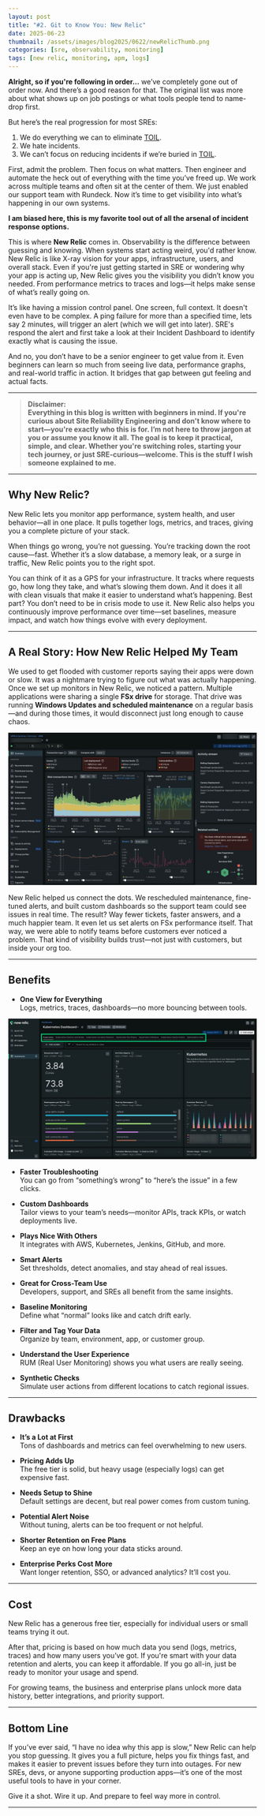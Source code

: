 ```yaml
---
layout: post
title: "#2. Git to Know You: New Relic"
date: 2025-06-23
thumbnail: /assets/images/blog2025/0622/newRelicThumb.png
categories: [sre, observability, monitoring]
tags: [new relic, monitoring, apm, logs]
---
```


**Alright, so if you're following in order...** we’ve completely gone out of order now. And there’s a good reason for that. The original list was more about what shows up on job postings or what tools people tend to name-drop first.

But here’s the real progression for most SREs:

1. We do everything we can to eliminate <a href="https://sre.google/sre-book/eliminating-toil/">TOIL</a>.
2. We hate incidents.
3. We can’t focus on reducing incidents if we’re buried in <a href="https://sre.google/sre-book/eliminating-toil/">TOIL</a>.

First, admit the problem. Then focus on what matters. Then engineer and automate the heck out of everything with the time you’ve freed up. We work across multiple teams and often sit at the center of them. We just enabled our support team with Rundeck. Now it’s time to get visibility into what’s happening in our own systems.

**I am biased here, this is my favorite tool out of all the arsenal of incident response options.**

This is where **New Relic** comes in. Observability is the difference between guessing and knowing. When systems start acting weird, you'd rather know. New Relic is like X-ray vision for your apps, infrastructure, users, and overall stack. Even if you're just getting started in SRE or wondering why your app is acting up, New Relic gives you the visibility you didn’t know you needed. From performance metrics to traces and logs—it helps make sense of what’s really going on.

It’s like having a mission control panel. One screen, full context. It doesn't even have to be complex. A ping failure for more than a specified time, lets say 2 minutes, will trigger an alert (which we will get into later). SRE's respond the alert and first take a look at their Incident Dashboard to identify exactly what is causing the issue.

And no, you don’t have to be a senior engineer to get value from it. Even beginners can learn so much from seeing live data, performance graphs, and real-world traffic in action. It bridges that gap between gut feeling and actual facts.

---

> **Disclaimer:  
> Everything in this blog is written with beginners in mind. If you're curious about Site Reliability Engineering and don't know where to start—you're exactly who this is for. I’m not here to throw jargon at you or assume you know it all. The goal is to keep it practical, simple, and clear. Whether you're switching roles, starting your tech journey, or just SRE-curious—welcome. This is the stuff I wish someone explained to me.**
>

---

## Why New Relic?

New Relic lets you monitor app performance, system health, and user behavior—all in one place. It pulls together logs, metrics, and traces, giving you a complete picture of your stack.

When things go wrong, you’re not guessing. You’re tracking down the root cause—fast. Whether it’s a slow database, a memory leak, or a surge in traffic, New Relic points you to the right spot.

You can think of it as a GPS for your infrastructure. It tracks where requests go, how long they take, and what’s slowing them down. And it does it all with clean visuals that make it easier to understand what’s happening. Best part? You don’t need to be in crisis mode to use it. New Relic also helps you continuously improve performance over time—set baselines, measure impact, and watch how things evolve with every deployment.

---

## A Real Story: How New Relic Helped My Team

We used to get flooded with customer reports saying their apps were down or slow. It was a nightmare trying to figure out what was actually happening. Once we set up monitors in New Relic, we noticed a pattern. Multiple applications were sharing a single **FSx drive** for storage. That drive was running **Windows Updates and scheduled maintenance** on a regular basis—and during those times, it would disconnect just long enough to cause chaos.

![New Relic APM Example](/assets/images/blog2025/0622/newRelicAPM.png)

New Relic helped us connect the dots. We rescheduled maintenance, fine-tuned alerts, and built custom dashboards so the support team could see issues in real time. The result? Way fewer tickets, faster answers, and a much happier team. It even let us set alerts on FSx performance itself. That way, we were able to notify teams before customers ever noticed a problem. That kind of visibility builds trust—not just with customers, but inside your org too.

---

## Benefits

- **One View for Everything**  
  Logs, metrics, traces, dashboards—no more bouncing between tools.

![New Relic Dashboard Example](/assets/images/blog2025/0622/newRelicDash.png)

- **Faster Troubleshooting**  
  You can go from “something’s wrong” to “here’s the issue” in a few clicks.

- **Custom Dashboards**  
  Tailor views to your team’s needs—monitor APIs, track KPIs, or watch deployments live.

- **Plays Nice With Others**  
  It integrates with AWS, Kubernetes, Jenkins, GitHub, and more.

- **Smart Alerts**  
  Set thresholds, detect anomalies, and stay ahead of real issues.

- **Great for Cross-Team Use**  
  Developers, support, and SREs all benefit from the same insights.

- **Baseline Monitoring**  
  Define what “normal” looks like and catch drift early.

- **Filter and Tag Your Data**  
  Organize by team, environment, app, or customer group.

- **Understand the User Experience**  
  RUM (Real User Monitoring) shows you what users are really seeing.

- **Synthetic Checks**  
  Simulate user actions from different locations to catch regional issues.

---

## Drawbacks

- **It’s a Lot at First**  
  Tons of dashboards and metrics can feel overwhelming to new users.

- **Pricing Adds Up**  
  The free tier is solid, but heavy usage (especially logs) can get expensive fast.

- **Needs Setup to Shine**  
  Default settings are decent, but real power comes from custom tuning.

- **Potential Alert Noise**  
  Without tuning, alerts can be too frequent or not helpful.

- **Shorter Retention on Free Plans**  
  Keep an eye on how long your data sticks around.

- **Enterprise Perks Cost More**  
  Want longer retention, SSO, or advanced analytics? It’ll cost you.

---

## Cost

New Relic has a generous free tier, especially for individual users or small teams trying it out.

After that, pricing is based on how much data you send (logs, metrics, traces) and how many users you’ve got. If you're smart with your data retention and alerts, you can keep it affordable. If you go all-in, just be ready to monitor your usage and spend.

For growing teams, the business and enterprise plans unlock more data history, better integrations, and priority support.

---

## Bottom Line

If you’ve ever said, “I have no idea why this app is slow,” New Relic can help you stop guessing. It gives you a full picture, helps you fix things fast, and makes it easier to prevent issues before they turn into outages. For new SREs, devs, or anyone supporting production apps—it’s one of the most useful tools to have in your corner.

Give it a shot. Wire it up. And prepare to feel way more in control.

---
